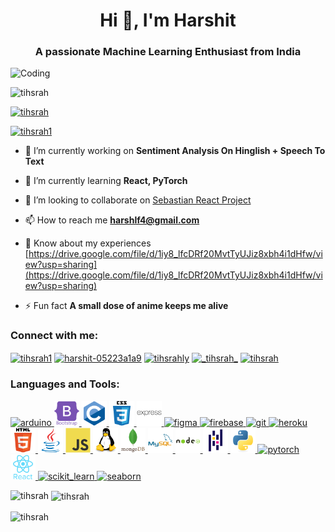 <h1 align="center">Hi 👋, I'm Harshit</h1>
<h3 align="center">A passionate Machine Learning Enthusiast from India</h3>
<img align="centre" alt="Coding" width="300" src="https://blogger.googleusercontent.com/img/b/R29vZ2xl/AVvXsEiSnAtfWx-dO_L9iaD1WP5gPOut-FvOw76VWiNE-8QnZQNOYDAwCA12JpW5QB9In0-bcq1Q56ENVDvLPoi7jiagnJfVhAc4x944G0dFprIWgGgFFzXsOLNYY2zaBsJdZ0-bwazGvK7n2ochIz2DKs5OkHtA0FASI81xVRH6RLnAyN7z7-JcXrFBMswC/s320/ezgif-5-55ea29d673.gif">

<p align="left"> <img src="https://komarev.com/ghpvc/?username=tihsrah&label=Profile%20views&color=0e75b6&style=flat" alt="tihsrah" /> </p>

<p align="left"> <a href="https://github.com/ryo-ma/github-profile-trophy"><img src="https://github-profile-trophy.vercel.app/?username=tihsrah" alt="tihsrah" /></a> </p>

<p align="left"> <a href="https://twitter.com/tihsrah1" target="blank"><img src="https://img.shields.io/twitter/follow/tihsrah1?logo=twitter&style=for-the-badge" alt="tihsrah1" /></a> </p>

- 🔭 I’m currently working on **Sentiment Analysis On Hinglish + Speech To Text**

- 🌱 I’m currently learning **React, PyTorch**

- 👯 I’m looking to collaborate on [Sebastian React Project](https://github.com/Tihsrah/Sebastian.git)

- 📫 How to reach me **harshlf4@gmail.com**

- 📄 Know about my experiences [https://drive.google.com/file/d/1iy8_lfcDRf20MvtTyUJiz8xbh4i1dHfw/view?usp=sharing](https://drive.google.com/file/d/1iy8_lfcDRf20MvtTyUJiz8xbh4i1dHfw/view?usp=sharing)

- ⚡ Fun fact **A small dose of anime keeps me alive**

<h3 align="left">Connect with me:</h3>
<p align="left">
<a href="https://twitter.com/tihsrah1" target="blank"><img align="center" src="https://raw.githubusercontent.com/rahuldkjain/github-profile-readme-generator/master/src/images/icons/Social/twitter.svg" alt="tihsrah1" height="30" width="40" /></a>
<a href="https://linkedin.com/in/harshit-05223a1a9" target="blank"><img align="center" src="https://raw.githubusercontent.com/rahuldkjain/github-profile-readme-generator/master/src/images/icons/Social/linked-in-alt.svg" alt="harshit-05223a1a9" height="30" width="40" /></a>
<a href="https://kaggle.com/tihsrahly" target="blank"><img align="center" src="https://raw.githubusercontent.com/rahuldkjain/github-profile-readme-generator/master/src/images/icons/Social/kaggle.svg" alt="tihsrahly" height="30" width="40" /></a>
<a href="https://instagram.com/_tihsrah_" target="blank"><img align="center" src="https://raw.githubusercontent.com/rahuldkjain/github-profile-readme-generator/master/src/images/icons/Social/instagram.svg" alt="_tihsrah_" height="30" width="40" /></a>
<a href="https://www.leetcode.com/tihsrah" target="blank"><img align="center" src="https://raw.githubusercontent.com/rahuldkjain/github-profile-readme-generator/master/src/images/icons/Social/leet-code.svg" alt="tihsrah" height="30" width="40" /></a>
</p>

<h3 align="left">Languages and Tools:</h3>
<p align="left"> <a href="https://www.arduino.cc/" target="_blank" rel="noreferrer"> <img src="https://cdn.worldvectorlogo.com/logos/arduino-1.svg" alt="arduino" width="40" height="40"/> </a> <a href="https://getbootstrap.com" target="_blank" rel="noreferrer"> <img src="https://raw.githubusercontent.com/devicons/devicon/master/icons/bootstrap/bootstrap-plain-wordmark.svg" alt="bootstrap" width="40" height="40"/> </a> <a href="https://www.cprogramming.com/" target="_blank" rel="noreferrer"> <img src="https://raw.githubusercontent.com/devicons/devicon/master/icons/c/c-original.svg" alt="c" width="40" height="40"/> </a> <a href="https://www.w3schools.com/css/" target="_blank" rel="noreferrer"> <img src="https://raw.githubusercontent.com/devicons/devicon/master/icons/css3/css3-original-wordmark.svg" alt="css3" width="40" height="40"/> </a> <a href="https://expressjs.com" target="_blank" rel="noreferrer"> <img src="https://raw.githubusercontent.com/devicons/devicon/master/icons/express/express-original-wordmark.svg" alt="express" width="40" height="40"/> </a> <a href="https://www.figma.com/" target="_blank" rel="noreferrer"> <img src="https://www.vectorlogo.zone/logos/figma/figma-icon.svg" alt="figma" width="40" height="40"/> </a> <a href="https://firebase.google.com/" target="_blank" rel="noreferrer"> <img src="https://www.vectorlogo.zone/logos/firebase/firebase-icon.svg" alt="firebase" width="40" height="40"/> </a> <a href="https://git-scm.com/" target="_blank" rel="noreferrer"> <img src="https://www.vectorlogo.zone/logos/git-scm/git-scm-icon.svg" alt="git" width="40" height="40"/> </a> <a href="https://heroku.com" target="_blank" rel="noreferrer"> <img src="https://www.vectorlogo.zone/logos/heroku/heroku-icon.svg" alt="heroku" width="40" height="40"/> </a> <a href="https://www.w3.org/html/" target="_blank" rel="noreferrer"> <img src="https://raw.githubusercontent.com/devicons/devicon/master/icons/html5/html5-original-wordmark.svg" alt="html5" width="40" height="40"/> </a> <a href="https://www.java.com" target="_blank" rel="noreferrer"> <img src="https://raw.githubusercontent.com/devicons/devicon/master/icons/java/java-original.svg" alt="java" width="40" height="40"/> </a> <a href="https://developer.mozilla.org/en-US/docs/Web/JavaScript" target="_blank" rel="noreferrer"> <img src="https://raw.githubusercontent.com/devicons/devicon/master/icons/javascript/javascript-original.svg" alt="javascript" width="40" height="40"/> </a> <a href="https://www.linux.org/" target="_blank" rel="noreferrer"> <img src="https://raw.githubusercontent.com/devicons/devicon/master/icons/linux/linux-original.svg" alt="linux" width="40" height="40"/> </a> <a href="https://www.mongodb.com/" target="_blank" rel="noreferrer"> <img src="https://raw.githubusercontent.com/devicons/devicon/master/icons/mongodb/mongodb-original-wordmark.svg" alt="mongodb" width="40" height="40"/> </a> <a href="https://www.mysql.com/" target="_blank" rel="noreferrer"> <img src="https://raw.githubusercontent.com/devicons/devicon/master/icons/mysql/mysql-original-wordmark.svg" alt="mysql" width="40" height="40"/> </a> <a href="https://nodejs.org" target="_blank" rel="noreferrer"> <img src="https://raw.githubusercontent.com/devicons/devicon/master/icons/nodejs/nodejs-original-wordmark.svg" alt="nodejs" width="40" height="40"/> </a> <a href="https://pandas.pydata.org/" target="_blank" rel="noreferrer"> <img src="https://raw.githubusercontent.com/devicons/devicon/2ae2a900d2f041da66e950e4d48052658d850630/icons/pandas/pandas-original.svg" alt="pandas" width="40" height="40"/> </a> <a href="https://www.python.org" target="_blank" rel="noreferrer"> <img src="https://raw.githubusercontent.com/devicons/devicon/master/icons/python/python-original.svg" alt="python" width="40" height="40"/> </a> <a href="https://pytorch.org/" target="_blank" rel="noreferrer"> <img src="https://www.vectorlogo.zone/logos/pytorch/pytorch-icon.svg" alt="pytorch" width="40" height="40"/> </a> <a href="https://reactjs.org/" target="_blank" rel="noreferrer"> <img src="https://raw.githubusercontent.com/devicons/devicon/master/icons/react/react-original-wordmark.svg" alt="react" width="40" height="40"/> </a> <a href="https://scikit-learn.org/" target="_blank" rel="noreferrer"> <img src="https://upload.wikimedia.org/wikipedia/commons/0/05/Scikit_learn_logo_small.svg" alt="scikit_learn" width="40" height="40"/> </a> <a href="https://seaborn.pydata.org/" target="_blank" rel="noreferrer"> <img src="https://seaborn.pydata.org/_images/logo-mark-lightbg.svg" alt="seaborn" width="40" height="40"/> </a> </p>

<p><img align="left" src="https://github-readme-stats.vercel.app/api/top-langs?username=tihsrah&show_icons=true&locale=en&layout=compact" alt="tihsrah" /></p>

<p>&nbsp;<img align="center" src="https://github-readme-stats.vercel.app/api?username=tihsrah&show_icons=true&locale=en" alt="tihsrah" /></p>

<p><img align="center" src="https://github-readme-streak-stats.herokuapp.com/?user=tihsrah&" alt="tihsrah" /></p>
